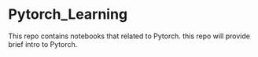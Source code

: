 # Pytorch_Learning
This repo contains notebooks that related to Pytorch. this repo will provide brief intro to Pytorch.
